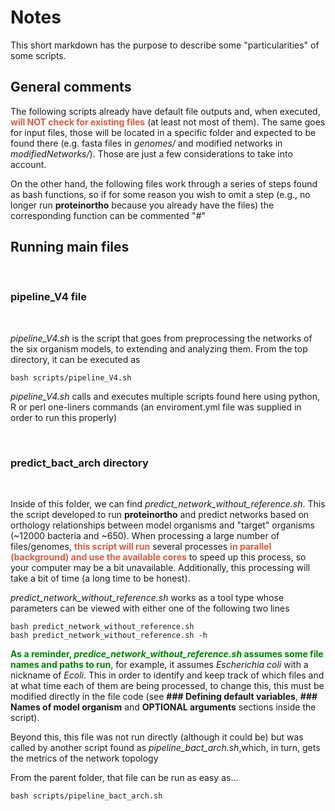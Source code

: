 # Notes

This short markdown has the purpose to describe some "particularities" of some scripts.

## General comments

The following scripts already have default file outputs and, when executed, __<span style="color:#D55D44">will NOT check for existing files</span>__ (at least not most of them). The same goes for input files, those will be located in a specific folder and expected to be found there (e.g. fasta files in _genomes/_ and modified networks in _modifiedNetworks/_). Those are just a few considerations to take into account.

On the other hand, the following files work through a series of steps found as bash functions, so if for some reason you wish to omit a step (e.g., no longer run __proteinortho__ because you already have the files) the corresponding function can be commented "#"

## Running main files

<br>

### pipeline_V4 file

<br>

_pipeline_V4.sh_ is the script that goes from preprocessing the networks of the six organism models, to extending and analyzing them. From the top directory, it can be executed as

```{bash}
bash scripts/pipeline_V4.sh
```

_pipeline_V4.sh_ calls and executes multiple scripts found here using python, R or perl one-liners commands (an enviroment.yml file was supplied in order to run this properly)

<br>

### predict_bact_arch directory

<br>

Inside of this folder, we can find _predict_network_without_reference.sh_. This the script developed to run __proteinortho__ and predict networks based on orthology relationships between model organisms and "target" organisms (~12000 bacteria and ~650). When processing a large number of files/genomes, __<span style="color:#D55D44">this script will run</span>__ several processes __<span style="color:#D55D44">in parallel (background) and use the available cores</span>__ to speed up this process, so your computer may be a bit unavailable. Additionally, this processing will take a bit of time (a long time to be honest).

_predict_network_without_reference.sh_ works as a tool type whose parameters can be viewed with either one of the following two lines

```{bash}
bash predict_network_without_reference.sh
bash predict_network_without_reference.sh -h
```

__<span style="color:green">As a reminder, _predice_network_without_reference.sh_ assumes some file names and paths to run</span>__, for example, it assumes _Escherichia coli_ with a nickname of _Ecoli_. This in order to identify and keep track of which files and at what time each of them are being processed, to change this, this must be modified directly in the file code (see __### Defining default variables__, __### Names of model organism__ and __OPTIONAL arguments__
sections inside the script).

Beyond this, this file was not run directly (although it could be) but was called by another script found as _pipeline_bact_arch.sh_,which, in turn, gets the metrics of the network topology

From the parent folder, that file can be run as easy as...

```{bash}
bash scripts/pipeline_bact_arch.sh
```
